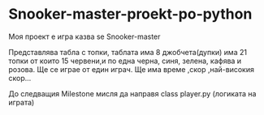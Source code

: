 Snooker-master-proekt-po-python
===============================
Моя проект е игра казва se Snooker-master 

Представлява табла с топки, таблата има 8 джобчета(дупки) има 21 топки от които 15 червени,и по една  черна, синя, зелена, кафява и розова. Ще се играе от един играч. Ще има време ,скор ,най-високия скор...


До следващия Milestone мисля да направя class player.py (логиката на играта)
